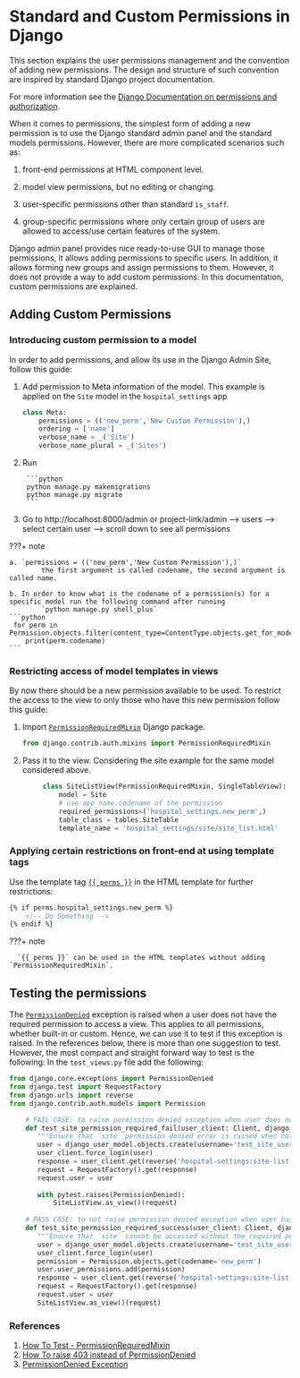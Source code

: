# Standard and Custom Permissions in Django

This section explains the user permissions management and the convention of adding new permissions. The design and structure of such convention are inspired by standard Django project documentation.


For more information see the [Django Documentation on permissions and authorization](https://docs.djangoproject.com/en/dev/topics/auth/default/#permissions-and-authorization).

When it comes to permissions, the simplest form of adding a new permission is to use the Django standard admin panel and the standard models permissions. However, there are more complicated scenarios such as:

1. front-end permissions at HTML component level.

2. model view permissions, but no editing or changing.

3. user-specific permissions other than standard `is_staff`.

4. group-specific permissions where only certain group of users are allowed to access/use certain features of the system.


Django admin panel provides nice ready-to-use GUI to manage those permissions, it allows adding permissions to specific users. In addition, it allows forming new groups and assign permissions to them. However, it does not provide a way to add custom permissions. In this documentation, custom permissions are explained.

## Adding Custom Permissions

### Introducing custom permission to a model
In order to add permissions, and allow its use in the Django Admin Site, follow this guide:

1. Add permission to Meta information of the model. This example is applied on the `Site` model in the `hospital_settings` app

    ```python
    class Meta:
        permissions = (('new_perm','New Custom Permission'),)
        ordering = ['name']
        verbose_name = _('Site')
        verbose_name_plural = _('Sites')
    ```

2. Run
   
        ```python
        python manage.py makemigrations
        python manage.py migrate
        ```

3. Go to http://localhost:8000/admin or project-link/admin --> users --> select certain user --> scroll down to see all permissions

???+ note

    a. `permissions = (('new_perm','New Custom Permission'),)`
            the first argument is called codename, the second argument is called name. 
    
    b. In order to know what is the codename of a permission(s) for a specific model run the following command after running
            `python manage.py shell_plus`
    ```python
     for perm in Permission.objects.filter(content_type=ContentType.objects.get_for_model(Site)):
        print(perm.codename)
    ```

### Restricting access of model templates in views

By now there should be a new permission available to be used. To restrict the access to the view to only those who have this new permission follow this guide:

1. Import [`PermissionRequiredMixin`](https://docs.djangoproject.com/en/dev/topics/auth/default/#the-permissionrequiredmixin-mixin) Django package.

    ```python
    from django.contrib.auth.mixins import PermissionRequiredMixin
    ```


2. Pass it to the view. Considering the site example for the same model considered above.

    ```python
         class SiteListView(PermissionRequiredMixin, SingleTableView):
             model = Site
             # use app_name.codename of the permission
             required_permissions=('hospital_settings.new_perm',)
             table_class = tables.SiteTable
             template_name = 'hospital_settings/site/site_list.html'
    ```

### Applying certain restrictions on front-end at using template tags

Use the template tag [`{{ perms }}`](https://docs.djangoproject.com/en/dev/topics/auth/default/#permissions) in the HTML template for further restrictions:

```html
{% if perms.hospital_settings.new_perm %}
    <!-- Do Something -->
{% endif %}
```

???+ note

      `{{ perms }}` can be used in the HTML templates without adding `PermissionRequiredMixin`.

## Testing the permissions

The [`PermissionDenied`](https://docs.djangoproject.com/en/dev/topics/testing/tools/#exceptions) exception is raised when a user does not have the required permission to access a view. This applies to all permissions, whether built-in or custom. Hence, we can use it to test if this exception is raised. In the references below, there is more than one suggestion to test. However, the most compact and straight forward way to test is the following: In the `test_views.py` file add the following:

```python
from django.core.exceptions import PermissionDenied
from django.test import RequestFactory
from django.urls import reverse
from django.contrib.auth.models import Permission

    # FAIL CASE: to raise permission denied exception when user does not have right privilege 
    def test_site_permission_required_fail(user_client: Client, django_user_model: User) -> None:
       """Ensure that `site` permission denied error is raised when not having privilege"""
       user = django_user_model.objects.create(username='test_site_user')
       user_client.force_login(user)
       response = user_client.get(reverse('hospital-settings:site-list'))
       request = RequestFactory().get(response)
       request.user = user
   
       with pytest.raises(PermissionDenied):
           SiteListView.as_view()(request)
           
    # PASS CASE: to not raise permission denied exception when user has right privilege 
    def test_site_permission_required_success(user_client: Client, django_user_model: User) -> None:
       """Ensure that `site` cannot be accessed without the required permission."""
       user = django_user_model.objects.create(username='test_site_user')
       user_client.force_login(user)
       permission = Permission.objects.get(codename='new_perm')
       user.user_permissions.add(permission)
       response = user_client.get(reverse('hospital-settings:site-list'))
       request = RequestFactory().get(response)
       request.user = user
       SiteListView.as_view()(request)

```

### References

1. [How To Test - PermissionRequiredMixin]( https://splunktool.com/test-permissionrequiredmixin-raises-permissiondenied-instead-of-403)
2. [How To raise 403 instead of PermissionDenied]( https://stackoverflow.com/questions/42284168/test-permissionrequiredmixin-raises-permissiondenied-instead-of-403)
3. [PermissionDenied Exception](https://docs.djangoproject.com/en/dev/topics/testing/tools/#exceptions)
